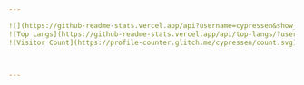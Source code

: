 ```yaml
---  

![](https://github-readme-stats.vercel.app/api?username=cypressen&show_icons=true&theme=transparent)
![Top Langs](https://github-readme-stats.vercel.app/api/top-langs/?username=cypressen&layout=compact&theme=tokyonight)  
![Visitor Count](https://profile-counter.glitch.me/cypressen/count.svg)  



---  
```

